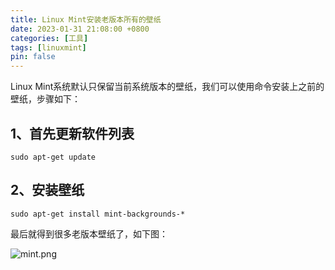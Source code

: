```yaml
---
title: Linux Mint安装老版本所有的壁纸
date: 2023-01-31 21:08:00 +0800
categories: [工具]
tags: [linuxmint]
pin: false
---
```


Linux Mint系统默认只保留当前系统版本的壁纸，我们可以使用命令安装上之前的壁纸，步骤如下：

## 1、首先更新软件列表

```shell
sudo apt-get update
```

## 2、安装壁纸

```shell
sudo apt-get install mint-backgrounds-*
```

最后就得到很多老版本壁纸了，如下图：

![mint.png](../img/01-01.png)
